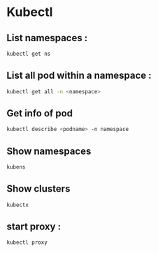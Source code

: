 # Kubectl

## List namespaces :
```bash
kubectl get ns
```

## List all pod within a namespace :
```bash
kubectl get all -n <namespace>
```
## Get info of pod
```bash 
kubectl describe <podname> -n namespace
```
## Show namespaces
```bash
kubens
```
## Show clusters
```bash
kubectx 
```
## start proxy :
```
kubectl proxy
```
